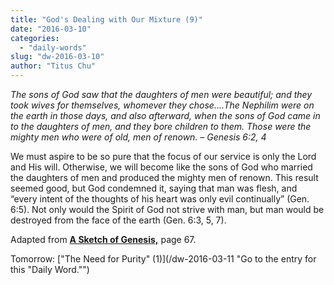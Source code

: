 ```yaml
---
title: "God's Dealing with Our Mixture (9)"
date: "2016-03-10"
categories: 
  - "daily-words"
slug: "dw-2016-03-10"
author: "Titus Chu"
---
```


_The sons of God saw that the daughters of men were beautiful; and they took wives for themselves, whomever they chose....The Nephilim were on the earth in those days, and also afterward, when the sons of God came in to the daughters of men, and they bore children to them. Those were the mighty men who were of old, men of renown._ _– Genesis 6:2, 4_

We must aspire to be so pure that the focus of our service is only the Lord and His will. Otherwise, we will become like the sons of God who married the daughters of men and produced the mighty men of renown. This result seemed good, but God condemned it, saying that man was flesh, and “every intent of the thoughts of his heart was only evil continually” (Gen. 6:5). Not only would the Spirit of God not strive with man, but man would be destroyed from the face of the earth (Gen. 6:3, 5, 7).

Adapted from __[A Sketch of Genesis,](/book-gen-sketch/ "Go to the listing for this book.")__ page 67.

Tomorrow: ["The Need for Purity" (1)](/dw-2016-03-11 "Go to the entry for this "Daily Word."")
